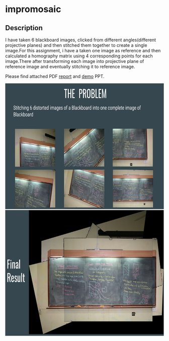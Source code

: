 # impromosaic



## Description
I have taken 6 blackboard images, clicked from different angles(different projective planes) and then stitched them together to 
create a single image.For this assignment, i have a taken one image as reference and then calculated a homography matrix using 
4 corresponding points for each image.There after transforming each image into projective plane of reference image and eventually 
stitching it to reference image.

Please find attached PDF [report](https://github.com/naman4u13/impromosaic/blob/master/Report.pdf) and [demo](https://github.com/naman4u13/impromosaic/blob/master/Mosaicing.pptx) PPT. 

<img src="https://github.com/naman4u13/impromosaic/blob/master/Screenshot%20(12).png" height="400px" width="600px">
<img src="https://github.com/naman4u13/impromosaic/blob/master/Screenshot%20(13).png" alt="image" height="400px" width="600px" >



   
  

